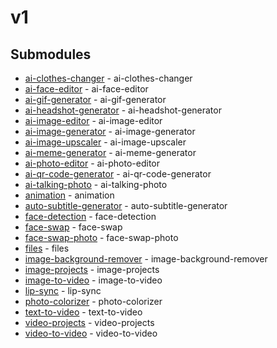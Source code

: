 # v1



## Submodules
- [ai-clothes-changer](ai-clothes-changer/README.md) - ai-clothes-changer
- [ai-face-editor](ai-face-editor/README.md) - ai-face-editor
- [ai-gif-generator](ai-gif-generator/README.md) - ai-gif-generator
- [ai-headshot-generator](ai-headshot-generator/README.md) - ai-headshot-generator
- [ai-image-editor](ai-image-editor/README.md) - ai-image-editor
- [ai-image-generator](ai-image-generator/README.md) - ai-image-generator
- [ai-image-upscaler](ai-image-upscaler/README.md) - ai-image-upscaler
- [ai-meme-generator](ai-meme-generator/README.md) - ai-meme-generator
- [ai-photo-editor](ai-photo-editor/README.md) - ai-photo-editor
- [ai-qr-code-generator](ai-qr-code-generator/README.md) - ai-qr-code-generator
- [ai-talking-photo](ai-talking-photo/README.md) - ai-talking-photo
- [animation](animation/README.md) - animation
- [auto-subtitle-generator](auto-subtitle-generator/README.md) - auto-subtitle-generator
- [face-detection](face-detection/README.md) - face-detection
- [face-swap](face-swap/README.md) - face-swap
- [face-swap-photo](face-swap-photo/README.md) - face-swap-photo
- [files](files/README.md) - files
- [image-background-remover](image-background-remover/README.md) - image-background-remover
- [image-projects](image-projects/README.md) - image-projects
- [image-to-video](image-to-video/README.md) - image-to-video
- [lip-sync](lip-sync/README.md) - lip-sync
- [photo-colorizer](photo-colorizer/README.md) - photo-colorizer
- [text-to-video](text-to-video/README.md) - text-to-video
- [video-projects](video-projects/README.md) - video-projects
- [video-to-video](video-to-video/README.md) - video-to-video

